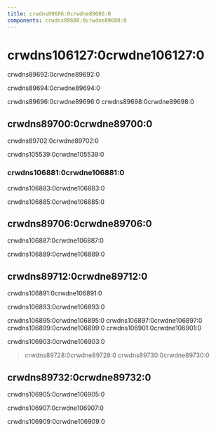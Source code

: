 ```yaml
---
title: crwdns89686:0crwdne89686:0
components: crwdns89688:0crwdne89688:0
---
```


# crwdns106127:0crwdne106127:0

<p class="description">crwdns89692:0crwdne89692:0</p>

crwdns89694:0crwdne89694:0

crwdns89696:0crwdne89696:0 crwdns89698:0crwdne89698:0

## crwdns89700:0crwdne89700:0

crwdns89702:0crwdne89702:0

crwdns105539:0crwdne105539:0

### crwdns106881:0crwdne106881:0

crwdns106883:0crwdne106883:0

crwdns106885:0crwdne106885:0

## crwdns89706:0crwdne89706:0

crwdns106887:0crwdne106887:0

crwdns106889:0crwdne106889:0

## crwdns89712:0crwdne89712:0

crwdns106891:0crwdne106891:0

crwdns106893:0crwdne106893:0

crwdns106895:0crwdne106895:0 crwdns106897:0crwdne106897:0 crwdns106899:0crwdne106899:0 crwdns106901:0crwdne106901:0

crwdns106903:0crwdne106903:0

> crwdns89728:0crwdne89728:0 crwdns89730:0crwdne89730:0

## crwdns89732:0crwdne89732:0

crwdns106905:0crwdne106905:0

crwdns106907:0crwdne106907:0

crwdns106909:0crwdne106909:0